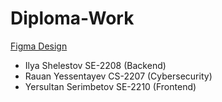 # Diploma-Work

[Figma Design](https://www.figma.com/design/91HGjKuHYSnXdFQjz3InLd/Diploma-Work?node-id=1-2&t=MkKlurfXPVnWbLZZ-1)

- Ilya Shelestov SE-2208 (Backend)
- Rauan Yessentayev CS-2207 (Cybersecurity)
- Yersultan Serimbetov SE-2210 (Frontend)
